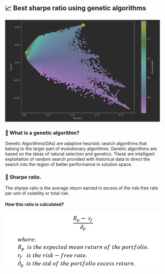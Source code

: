 
## :chart_with_upwards_trend: Best sharpe ratio using genetic algorithms

![Efficient Frontier](docs/img/efficient_frontier.png)

### :pill: What is a genetic algorithm?

Genetic Algorithms(GAs) are adaptive heuristic search algorithms that belong
to the larger part of evolutionary algorithms. Genetic algorithms are based
on the ideas of natural selection and genetics. These are intelligent exploitation
of random search provided with historical data to direct the search into the region
of better performance in solution space.

### :gem: Sharpe ratio.
The sharpe ratio is the average return earned in excess of the risk-free rate per unit
of volatility or total risk.

#### How this ratio is calculated?

![sharpe ratio formula](docs/img/formula.png)
